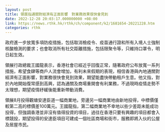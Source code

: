 ```yaml
---
layout: post
title: 領展指通關對經濟有正面影響　對業務效果很快會見到
date: 2022-12-28 20:03:17.000000000 +08:00
link: https://news.rthk.hk/rthk/ch/component/k2/1681654-20221228.htm
categories: rthk
---
```


政府進一步放寬多項防疫措施，包括取消檢疫令、疫苗通行證和所有入境人士強制核酸檢測的要求；也會取消所有社交距離措施，包括限聚令等，只維持口罩令，明日起生效。

領展行政總裁王國龍表示，香港社會已經近乎回復正常，隨著政府公布放寬一系列措施，希望食肆等商戶人流會增加，有利未來假期的表現，相信香港與內地通關對經濟有正面影響，對業務很快會見到效果，期望能盡快帶動租戶生意。他又指，對於內地開始復常感到高興，認為通關及商場重開會有利業務，不過現時疫情走勢不太理想，期望疫情紓緩後能重新帶動消費。

領展8月投得觀塘安達臣道一幅商業地，旁邊另一幅商業地由新地投得，中標價僅較第二高的標價差100萬元。王國龍指，第二幅商業地不幸地以些少差距未能成功投得，但強調香港並非沒有值得投資的項目，過往在香港只要有興趣的項目都會入標競投，期望投得的安達臣項目可建成一個社區商場和街市，服務即將入伙的公屋及居屋市民。
